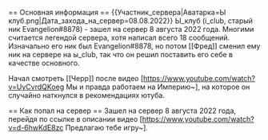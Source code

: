 == Основная информация ==
{{Участник_сервера|Аватарка=Ы клуб.png|Дата_захода_на_сервер=08.08.2022}}
Ы_клуб (i_club, старый ник Evangelion#8878) - зашел на сервер 8 августа 2022 года. Многими считается легендой сервера, хотя написал всего 18 сообщений. Изначально его ник был Evangelion#8878, но потом [[Фред]] сменил ему ник на сервере на ы_club, так что он решил поставить его себе в качестве основного.

Начал смотреть [[Черр]] после видео [https://www.youtube.com/watch?v=UyCvrdQKoeg Мы и правда работаем на Империю~], на которое он случайно наткнулся в рекомендациях ютуба.

== Как попал на сервер ==
Зашел на сервер 8 августа 2022 года, перейдя по ссылке в описании видео [https://www.youtube.com/watch?v=d-6hwKdE8zc Предлагаю тебе игру~].
 
